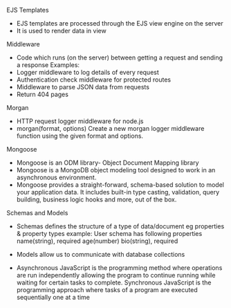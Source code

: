  EJS Templates
* EJS templates are processed through the EJS view engine on the server
* It is used to render data in view

Middleware
* Code which runs (on the server) between getting a request and sending a response
Examples:
* Logger middleware to log details of every request
* Authentication check middleware for protected routes
* Middleware to parse JSON data from requests
* Return 404 pages

Morgan
* HTTP request logger middleware for node.js
* morgan(format, options)
Create a new morgan logger middleware function using the given format and options. 

Mongoose
* Mongoose is an ODM library- Object Document Mapping library
* Mongoose is a MongoDB object modeling tool designed to work in an asynchronous environment.
* Mongoose provides a straight-forward, schema-based solution to model your application data. It includes built-in type casting, validation, query building, business logic hooks and more, out of the box. 

Schemas and Models
* Schemas defines the structure of a type of data/document eg properties & property types example: User schema has following properties
name(string), required
age(number)
bio(string), required
* Models allow us to communicate with database collections

* Asynchronous JavaScript is the programming method where operations are run independently allowing the program to continue running while waiting for certain tasks to complete. Synchronous JavaScript is the programming approach where tasks of a program are executed sequentially one at a time
